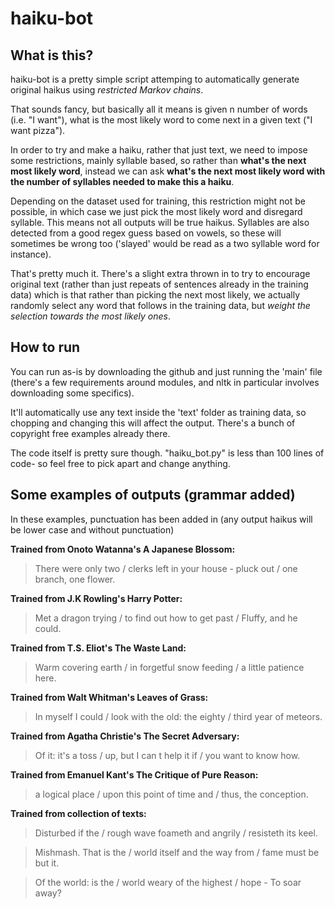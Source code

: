 # haiku-bot

## What is this?

haiku-bot is a pretty simple script attemping to automatically generate original haikus using *restricted Markov chains*.

That sounds fancy, but basically all it means is given n number of words (i.e. "I want"), what is the most likely word to come next in a given text ("I want pizza").

In order to try and make a haiku, rather that just text, we need to impose some restrictions, mainly syllable based, so rather than **what's the next most likely word**, instead we can ask **what's the next most likely word with the number of syllables needed to make this a haiku**.

Depending on the dataset used for training, this restriction might not be possible, in which case we just pick the most likely word and disregard syllable. This means not all outputs will be true haikus. Syllables are also detected from a good regex guess based on vowels, so these will sometimes be wrong too ('slayed' would be read as a two syllable word for instance).

That's pretty much it. There's a slight extra thrown in to try to encourage original text (rather than just repeats of sentences already in the training data) which is that rather than picking the next most likely, we actually randomly select any word that follows in the training data, but *weight the selection towards the most likely ones*.

## How to run

You can run as-is by downloading the github and just running the 'main' file (there's a few requirements around modules, and nltk in particular involves downloading some specifics).

It'll automatically use any text inside the 'text' folder as training data, so chopping and changing this will affect the output. There's a bunch of copyright free examples already there.

The code itself is pretty sure though. "haiku_bot.py" is less than 100 lines of code- so feel free to pick apart and change anything.

## Some examples of outputs (grammar added)

In these examples, punctuation has been added in (any output haikus will be lower case and without punctuation)


**Trained from Onoto Watanna's A Japanese Blossom:**
> There were only two /
> clerks left in your house - pluck out /
> one branch, one flower.

**Trained from J.K Rowling's Harry Potter:**
> Met a dragon trying /
> to find out how to get past /
> Fluffy, and he could.

**Trained from T.S. Eliot's The Waste Land:**
> Warm covering earth /
> in forgetful snow feeding /
> a little patience here.

**Trained from Walt Whitman's Leaves of Grass:**
> In myself I could /
> look with the old: the eighty /
> third year of meteors.

**Trained from Agatha Christie's The Secret Adversary:**
> Of it: it's a toss /
> up, but I can t help it if /
> you want to know how.


**Trained from Emanuel Kant's The Critique of Pure Reason:**
> a logical place /
> upon this point of time and /
> thus, the conception.

**Trained from collection of texts:**
> Disturbed if the /
> rough wave foameth and angrily /
> resisteth its keel.

> Mishmash. That is the /
> world itself and the way from /
> fame must be but it.

> Of the world: is the /
> world weary of the highest / 
> hope - To soar away?
